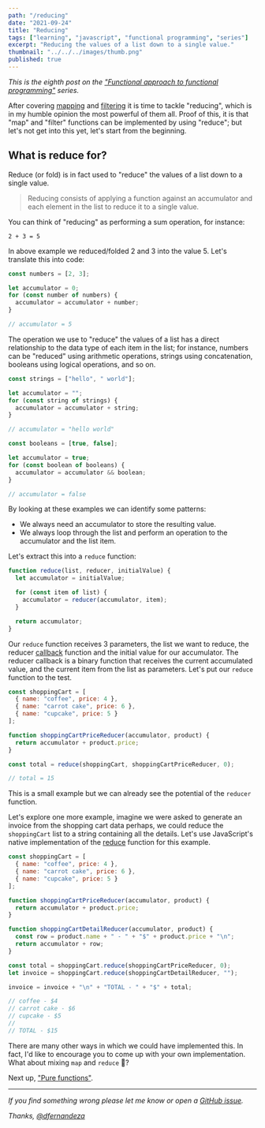 ```yaml
---
path: "/reducing"
date: "2021-09-24"
title: "Reducing"
tags: ["learning", "javascript", "functional programming", "series"]
excerpt: "Reducing the values of a list down to a single value."
thumbnail: "../../../images/thumb.png"
published: true
---
```


_This is the eighth post on the ["Functional approach to functional programming"](/functional-approach-to-functional-programming) series._

After covering [mapping](/mapping) and [filtering](/filtering) it is time to tackle "reducing", which is in my humble opinion the most powerful of them all. Proof of this, it is that "map" and "filter" functions can be implemented by using "reduce"; but let's not get into this yet, let's start from the beginning.

## What is reduce for?

Reduce (or fold) is in fact used to "reduce" the values of a list down to a single value.

> Reducing consists of applying a function against an accumulator and each element in the list to reduce it to a single value.

You can think of "reducing" as performing a sum operation, for instance:

```
2 + 3 = 5
```

In above example we reduced/folded 2 and 3 into the value 5. Let's translate this into code:

```js
const numbers = [2, 3];

let accumulator = 0;
for (const number of numbers) {
  accumulator = accumulator + number;
}

// accumulator = 5
```

The operation we use to "reduce" the values of a list has a direct relationship to the data type of each item in the list; for instance, numbers can be "reduced" using arithmetic operations, strings using concatenation, booleans using logical operations, and so on.

```js
const strings = ["hello", " world"];

let accumulator = "";
for (const string of strings) {
  accumulator = accumulator + string;
}

// accumulator = "hello world"

const booleans = [true, false];

let accumulator = true;
for (const boolean of booleans) {
  accumulator = accumulator && boolean;
}

// accumulator = false
```

By looking at these examples we can identify some patterns:

- We always need an accumulator to store the resulting value.
- We always loop through the list and perform an operation to the accumulator and the list item.

Let's extract this into a `reduce` function:

```js
function reduce(list, reducer, initialValue) {
  let accumulator = initialValue;

  for (const item of list) {
    accumulator = reducer(accumulator, item);
  }

  return accumulator;
}
```

Our `reduce` function receives 3 parameters, the list we want to reduce, the reducer [callback](/functions-as-values) function and the initial value for our accumulator. The reducer callback is a binary function that receives the current accumulated value, and the current item from the list as parameters. Let's put our `reduce` function to the test.

```js
const shoppingCart = [
  { name: "coffee", price: 4 },
  { name: "carrot cake", price: 6 },
  { name: "cupcake", price: 5 }
];

function shoppingCartPriceReducer(accumulator, product) {
  return accumulator + product.price;
}

const total = reduce(shoppingCart, shoppingCartPriceReducer, 0);

// total = 15
```

This is a small example but we can already see the potential of the `reducer` function.

Let's explore one more example, imagine we were asked to generate an invoice from the shopping cart data perhaps, we could reduce the `shoppingCart` list to a string containing all the details. Let's use JavaScript's native implementation of the [reduce](https://developer.mozilla.org/en-US/docs/Web/JavaScript/Reference/Global_Objects/Array/Reduce) function for this example.

```js
const shoppingCart = [
  { name: "coffee", price: 4 },
  { name: "carrot cake", price: 6 },
  { name: "cupcake", price: 5 }
];

function shoppingCartPriceReducer(accumulator, product) {
  return accumulator + product.price;
}

function shoppingCartDetailReducer(accumulator, product) {
  const row = product.name + " - " + "$" + product.price + "\n";
  return accumulator + row;
}

const total = shoppingCart.reduce(shoppingCartPriceReducer, 0);
let invoice = shoppingCart.reduce(shoppingCartDetailReducer, "");

invoice = invoice + "\n" + "TOTAL - " + "$" + total;

// coffee - $4
// carrot cake - $6
// cupcake - $5
//
// TOTAL - $15
```

There are many other ways in which we could have implemented this. In fact, I'd like to encourage you to come up with your own implementation. What about mixing `map` and `reduce` 🤔?

Next up, ["Pure functions"](/pure-functions).

---

_If you find something wrong please let me know or open a [GitHub issue](https://github.com/dfernandeza/danifdz/issues)._

_Thanks, [@dfernandeza](https://twitter.com/dfernandeza)_
